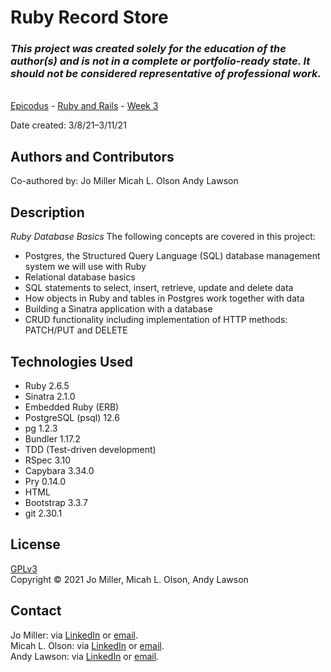 # Ruby Record Store

### _This project was created solely for the education of the author(s) and is not in a complete or portfolio-ready state. It should not be considered representative of professional work._

\
[Epicodus](https://www.epicodus.com/) - [Ruby and Rails](https://www.learnhowtoprogram.com/ruby-and-rails/) - [Week 3](https://www.learnhowtoprogram.com/ruby-and-rails/ruby-database-basics)


Date created: 3/8/21–3/11/21

## Authors and Contributors
Co-authored by:
Jo Miller
Micah L. Olson
Andy Lawson

## Description
_Ruby Database Basics_
The following concepts are covered in this project:
* Postgres, the Structured Query Language (SQL) database management system we will use with Ruby
* Relational database basics
* SQL statements to select, insert, retrieve, update and delete data
* How objects in Ruby and tables in Postgres work together with data
* Building a Sinatra application with a database
* CRUD functionality including implementation of HTTP methods: PATCH/PUT and DELETE

## Technologies Used
* Ruby 2.6.5
* Sinatra 2.1.0
* Embedded Ruby (ERB)
* PostgreSQL (psql) 12.6
* pg 1.2.3
* Bundler 1.17.2
* TDD (Test-driven development)
* RSpec 3.10
* Capybara 3.34.0
* Pry 0.14.0
* HTML
* Bootstrap 3.3.7
* git 2.30.1

## License
[GPLv3](https://choosealicense.com/licenses/gpl-3.0/)\
Copyright &copy; 2021 Jo Miller, Micah L. Olson, Andy Lawson

## Contact
Jo Miller: via <a href="https://www.linkedin.com/in/jomillerde/" target="_blank">LinkedIn</a> or <a href="mailto:joannadawnmiller@gmail.com" target="_blank">email</a>. <br>
Micah L. Olson: via <a href="https://www.linkedin.com/in/micah-lewis-olson/" target="_blank">LinkedIn</a> or <a href="mailto:micah.olson@protonmail.com" target="_blank">email</a>. <br>
Andy Lawson: via <a href="https://www.linkedin.com/in/andrew-lawson-dev/" target="_blank">LinkedIn</a> or <a href="mailto:alawson89@gmail.com" target="_blank">email</a>.